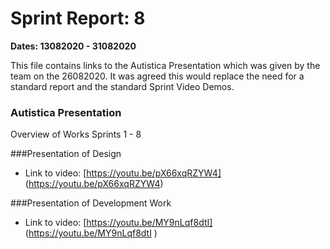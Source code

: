 # Sprint Report: 8

**Dates: 13082020 - 31082020**

This file contains links to the Autistica Presentation which was given by the team on the 26082020. It was agreed this would replace the need for a standard report and 
the standard Sprint Video Demos. 


### Autistica Presentation
Overview of Works Sprints 1 - 8

###Presentation of Design
 * Link to video: [https://youtu.be/pX66xqRZYW4] (https://youtu.be/pX66xqRZYW4)


###Presentation of Development Work
  * Link to video: [https://youtu.be/MY9nLqf8dtI] (https://youtu.be/MY9nLqf8dtI
)

  


